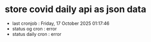 # store covid daily api as json data

- last cronjob : Friday, 17 October 2025 01:17:46
- status og cron : error
- status daily cron : error
      
      
